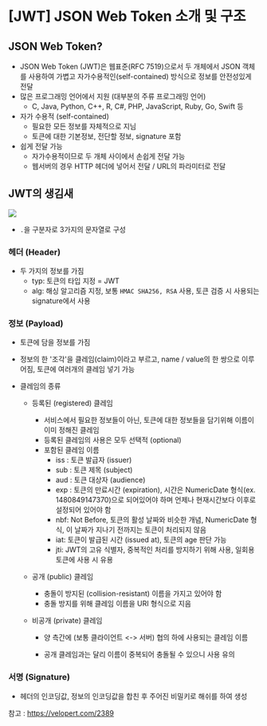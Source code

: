 # [JWT] JSON Web Token 소개 및 구조

## JSON Web Token?

- JSON Web Token (JWT)은 웹표준(RFC 7519)으로서 두 개체에서 JSON 객체를 사용하여 가볍고 자가수용적인(self-contained) 방식으로 정보를 안전성있게 전달
- 많은 프로그래밍 언어에서 지원 (대부분의 주류 프로그래밍 언어)
  - C, Java, Python, C++, R, C#, PHP, JavaScript, Ruby, Go, Swift 등
- 자가 수용적 (self-contained)
  - 필요한 모든 정보를 자체적으로 지님
  - 토큰에 대한 기본정보, 전단할 정보, signature 포함
- 쉽게 전달 가능
  - 자가수용적이므로 두 개체 사이에서 손쉽게 전달 가능
  - 웹서버의 경우 HTTP 헤더에 넣어서 전달 / URL의 파라미터로 전달



## JWT의 생김새

<img src="https://velopert.com/wp-content/uploads/2016/12/jwt.png">

- `.`을 구분자로 3가지의 문자열로 구성



### 헤더 (Header)

- 두 가지의 정보를 가짐
  - typ: 토큰의 타입 지정 = JWT
  - alg: 해싱 알고리즘 지정, 보통 `HMAC SHA256, RSA` 사용, 토큰 검증 시 사용되는 signature에서 사용



### 정보 (Payload)

- 토큰에 담을 정보를 가짐

- 정보의 한 '조각'을 클레임(claim)이라고 부르고, name / value의 한 쌍으로 이루어짐, 토큰에 여러개의 클레임 넣기 가능

- 클레임의 종류

  - 등록된 (registered) 클레임

    - 서비스에서 필요한 정보들이 아닌, 토큰에 대한 정보들을 담기위해 이름이 이미 정해진 클레임
    - 등록된 클레임의 사용은 모두 선택적 (optional)
    - 포함된 클레임 이름
      - iss : 토큰 발급자 (issuer)
      - sub : 토큰 제목  (subject)
      - aud : 토큰 대상자 (audience)
      - exp : 토큰의 만료시간 (expiration), 시간은 NumericDate 형식(ex. 1480849147370)으로 되어있어야 하며 언제나 현재시간보다 이후로 설정되어 있어야 함
      - nbf: Not Before, 토큰의 활성 날짜와 비슷한 개념, NumericDate 형식, 이 날짜가 지나기 전까지는 토큰이 처리되지 않음
      - iat: 토큰이 발급된 시간 (issued at), 토큰의 age 판단 가능
      - jti: JWT의 고유 식별자, 중복적인 처리를 방지하기 위해 사용, 일회용 토큰에 사용 시 유용

  - 공개 (public) 클레임

    - 충돌이 방지된 (collision-resistant) 이름을 가지고 있어야 함
    - 충돌 방지를 위해 클레임 이름을 URI 형식으로 지음

  - 비공개 (private) 클레임

    - 양 측간에 (보통 클라이언트 <-> 서버) 협의 하에 사용되는 클레임 이름

    - 공개 클레임과는 달리 이름이 중복되어 충돌될 수 있으니 사용 유의

      

### 서명 (Signature)

- 헤더의 인코딩값, 정보의 인코딩값을 합친 후 주어진 비밀키로 해쉬를 하여 생성





참고 : https://velopert.com/2389